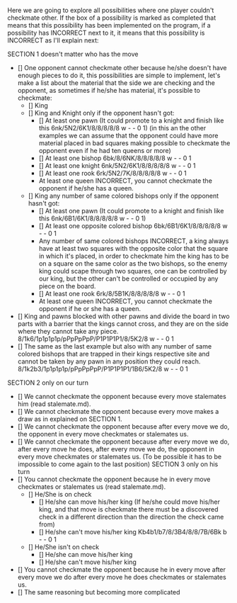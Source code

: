 Here we are going to explore all possibilities where one player couldn't checkmate other. If the box of a possibility is marked as completed that means that this possibility has been implemented on the program, if a possibility has INCORRECT next to it, it means that this possibility is INCORRECT as I'll explain next:

SECTION 1 doesn't matter who has the move
  - [] One opponent cannot checkmate other because he/she doesn't have enough pieces to do it, this possibilities are simple to implement, let's make a list about the material that the side we are checking and the opponent, as sometimes if he/she has material, it's possible to checkmate:
    - [] King
    - [] King and Knight only if the opponent hasn't got:
      - [] At least one pawn (It could promote to a knight and finish like this 6nk/5N2/6K1/8/8/8/8/8 w - - 0 1) (in this an the other examples we can assume that the opponent could have more material placed in bad squares making possible to checkmate the opponent even if he had ten queens or more)
      - [] At least one bishop 6bk/8/6NK/8/8/8/8/8 w - - 0 1
      - [] At least one knight 6nk/5N2/6K1/8/8/8/8/8 w - - 0 1
      - [] At least one rook 6rk/5N2/7K/8/8/8/8/8 w - - 0 1
      - At least one queen INCORRECT, you cannot checkmate the opponent if he/she has a queen.
    - [] King any number of same colored bishops only if the opponent hasn't got:
      - [] At least one pawn (It could promote to a knight and finish like this 6nk/6B1/6K1/8/8/8/8/8 w - - 0 1)
      - [] At least one opposite colored bishop 6bk/6B1/6K1/8/8/8/8/8 w - - 0 1
      - Any number of same colored bishops INCORRECT, a king always have at least two squares with the opposite color that the square in which it's placed, in order to checkmate him the king has to be on a square on the same color as the two bishops, so the enemy king could scape through two squares, one can be controlled by our king, but the other can't be controlled or occupied by any piece on the board.
      - [] At least one rook 6rk/8/5B1K/8/8/8/8/8 w - - 0 1
      - At least one queen INCORRECT, you cannot checkmate the opponent if he or she has a queen.
  - [] King and pawns blocked with other pawns and divide the board in two parts with a barrier that the kings cannot cross, and they are on the side where they cannot take any piece. 8/1k6/1p1p1p1p/pPpPpPpP/P1P1P1P1/8/5K2/8 w - - 0 1
  - [] The same as the last example but also with any number of same colored bishops that are trapped in their kings respective site and cannot be taken by any pawn in any position they could reach. 8/1k2b3/1p1p1p1p/pPpPpPpP/P1P1P1P1/1B6/5K2/8 w - - 0 1

SECTION 2 only on our turn
  - [] We cannot checkmate the opponent because every move stalemates him (read stalemate.md).
  - [] We cannot checkmate the opponent because every move makes a draw as in explained on SECTION 1.
  - [] We cannot checkmate the opponent because after every move we do, the opponent in every move checkmates or stalemates us.
  - [] We cannot checkmate the opponent because after every move we do, after every move he does, after every move we do, the opponent in every move checkmates or stalemates us. (To be possible it has to be impossible to come again to the last position)
SECTION 3 only on his turn
  - [] You cannot checkmate the opponent because he in every move checkmates or stalemates us (read stalemate.md).
    - [] He/She is on check
      - [] He/she can move his/her king (If he/she could move his/her king, and that move is checkmate there must be a discovered check in a different direction than the direction the check came from)
      - [] He/she can't move his/her king Kb4b1/b7/8/3B4/8/8/7B/6Bk b - - 0 1
    - [] He/She isn't on check
      - [] He/she can move his/her king
      - [] He/she can't move his/her king
  - [] You cannot checkmate the opponent because he in every move after every move we do after every move he does checkmates or stalemates us.
  - [] The same reasoning but becoming more complicated
